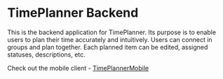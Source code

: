 # TimePlanner Backend

This is the backend application for TimePlanner.
Its purpose is to enable users to plan their time accurately and intuitively. Users can connect in groups and plan together. 
Each planned item can be edited, assigned statuses, descriptions, etc. 

Check out the mobile client - [TimePlannerMobile](https://github.com/piotrekpl9/TimePlannerMobile)
